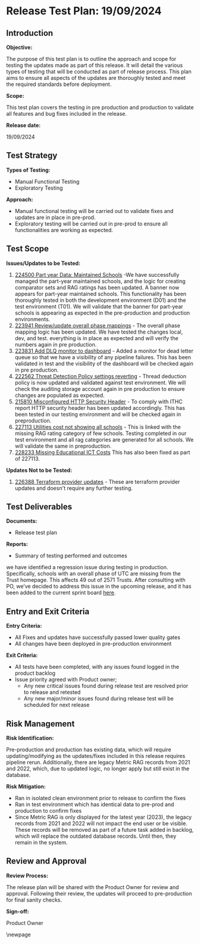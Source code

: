 ﻿# Release Test Plan: 19/09/2024

## Introduction

**Objective:**

The purpose of this test plan is to outline the approach and scope for testing the updates made as part of this release.
It will detail the various types of testing that will be conducted as part of release process. This plan aims to ensure
all aspects of the updates are thoroughly tested and meet the required standards before deployment.

**Scope:**

This test plan covers the testing in pre production and production to validate all features and bug fixes included in the release.

**Release date:**

19/09/2024

## Test Strategy

**Types of Testing:**

- Manual Functional Testing
- Exploratory Testing

**Approach:**

- Manual functional testing will be carried out to validate fixes and updates are in place in pre-prod.
- Exploratory testing will be carried out in pre-prod to ensure all functionalities are working as expected.

## Test Scope

**Issues/Updates to be Tested:**

1. [224500 Part year Data: Maintained Schools](https://dev.azure.com/dfe-ssp/s198-DfE-Benchmarking-service/_workitems/edit/224500) -We have successfully managed the part-year maintained schools, and the logic for creating comparator sets and RAG ratings has been updated. A banner now appears for part-year maintained schools. This functionality has been thoroughly tested in both the development environment (D01) and the test environment (T01). We will validate that the banner for part-year schools is appearing as expected in the pre-production and production environments.
2. [223941 Review/update overall phase mappings](https://dev.azure.com/dfe-ssp/s198-DfE-Benchmarking-service/_workitems/edit/223941) - The overall phase mapping logic has been updated. We have tested the changes local, dev, and test. everything is in place as expected and will verify the numbers again in pre production.
3. [223831 Add DLQ monitor to dashboard](https://dev.azure.com/dfe-ssp/s198-DfE-Benchmarking-service/_workitems/edit/223831) - Added a monitor for dead letter queue so that we have a visibility of any pipeline failures. This has been validated in test and the visibility of the dashboard will be checked again in pre production.
4. [222562 Threat Detection Policy settings reverting](https://dev.azure.com/dfe-ssp/s198-DfE-Benchmarking-service/_workitems/edit/222562) - Thread deduction policy is now updated and validated against test environment. We will check the auditing storage account again in pre production to ensure changes are populated as expected.
5. [215810 Misconfigured HTTP Security Header](https://dev.azure.com/dfe-ssp/s198-DfE-Benchmarking-service/_workitems/edit/215819) - To comply with ITHC report HTTP security header has been updated accordingly. This has been tested in our testing environment and will be checked again in preproduction.
6. [227113 Utilities cost not showing all schools](https://dev.azure.com/dfe-ssp/s198-DfE-Benchmarking-service/_workitems/edit/227113) - This is linked with the missing RAG rating category of few schools. Testing completed in our test environment and all rag categories are generated for all schools. We will validate the same in preproduction.  
7. [228233 Missing Educational ICT Costs](https://dev.azure.com/dfe-ssp/s198-DfE-Benchmarking-service/_workitems/edit/228233) This has also been fixed as part of 227113.

**Updates Not to be Tested:**

1. [226388 Terraform provider updates](https://dev.azure.com/dfe-ssp/s198-DfE-Benchmarking-service/_workitems/edit/226388) - These are terraform provider updates and doesn't require any further testing.

## Test Deliverables

**Documents:**

- Release test plan

**Reports:**

- Summary of testing performed and outcomes

we have identified a regression issue during testing in production. Specifically, schools with an overall phase of UTC are missing from the Trust homepage. This affects 49 out of 2571 Trusts. After consulting with PO, we’ve decided to address this issue in the upcoming release, and it has been added to the current sprint board [here](https://dev.azure.com/dfe-ssp/s198-DfE-Benchmarking-service/_workitems/edit/229260).

## Entry and Exit Criteria

**Entry Criteria:**

- All Fixes and updates have successfully passed lower quality gates
- All changes have been deployed in pre-production environment

**Exit Criteria:**

- All tests have been completed, with any issues found logged in the product backlog
- Issue priority agreed with Product owner;
  - Any new critical issues found during release test are resolved prior to release and retested
  - Any new major/minor issues found during release test will be scheduled for next release

## Risk Management

**Risk Identification:**

Pre-production and production has existing data, which will require updating/modifying as the updates/fixes included in this
release requires pipeline rerun. Additionally, there are legacy Metric RAG records from 2021 and 2022, which, due to updated logic, no longer apply but still exist in the database.

**Risk Mitigation:**

- Ran in isolated clean environment prior to release to confirm the fixes
- Ran in test environment which has identical data to pre-prod and production to confirm fixes
- Since Metric RAG is only displayed for the latest year (2023), the legacy records from 2021 and 2022 will not impact the end user or be visible. These records will be removed as part of a future task added in backlog, which will replace the outdated database records. Until then, they remain in the system.

## Review and Approval

**Review Process:**

The release plan will be shared with the Product Owner for review and approval. Following their review, the updates will
proceed to pre-production for final sanity checks.

**Sign-off:**

Product Owner

\newpage
